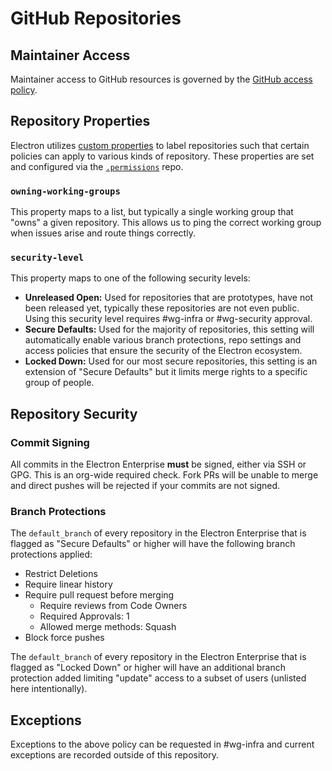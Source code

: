 # GitHub Repositories

## Maintainer Access

Maintainer access to GitHub resources is governed by the [GitHub access policy](./access/github.md).

## Repository Properties

Electron utilizes [custom properties](https://docs.github.com/en/organizations/managing-organization-settings/managing-custom-properties-for-repositories-in-your-organization#about-custom-properties) to label repositories such that certain policies can apply to various kinds of repository. These properties are set and configured via the [`.permissions`](https://github.com/electron/.permissions) repo.

### `owning-working-groups`

This property maps to a list, but typically a single working group that "owns" a given repository. This allows us to ping the correct working group when issues arise and route things correctly.

### `security-level`

This property maps to one of the following security levels:

* **Unreleased Open:** Used for repositories that are prototypes, have not been released yet, typically these repositories are not even public. Using this security level requires #wg-infra or #wg-security approval.
* **Secure Defaults:** Used for the majority of repositories, this setting will automatically enable various branch protections, repo settings and access policies that ensure the security of the Electron ecosystem.
* **Locked Down:** Used for our most secure repositories, this setting is an extension of "Secure Defaults" but it limits merge rights to a specific group of people.

## Repository Security

### Commit Signing

All commits in the Electron Enterprise **must** be signed, either via SSH or GPG. This is an org-wide required check. Fork PRs will be unable to merge and direct pushes will be rejected if your commits are not signed.

### Branch Protections

The `default_branch` of every repository in the Electron Enterprise that is flagged as "Secure Defaults" or higher will have the following branch protections applied:

* Restrict Deletions
* Require linear history
* Require pull request before merging
  * Require reviews from Code Owners
  * Required Approvals: 1
  * Allowed merge methods: Squash
* Block force pushes

The `default_branch` of every repository in the Electron Enterprise that is flagged as "Locked Down" or higher will have an additional branch protection added limiting "update" access to a subset of users (unlisted here intentionally).

## Exceptions

Exceptions to the above policy can be requested in #wg-infra and current exceptions are recorded outside of this repository.
